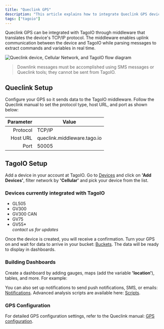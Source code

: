 ```yaml
---
title: "Queclink GPS"
description: "This article explains how to integrate Queclink GPS devices with TagoIO using a middleware that translates the device TCP/IP protocol and shows the required device configuration (protocol, host URL, and port)."
tags: ["tagoio"]
---
```

Queclink GPS can be integrated with TagoIO through middleware that translates the device's TCP/IP protocol. The middleware enables uplink communication between the device and TagoIO while parsing messages to extract commands and variables in real time.

![Queclink device, Cellular Network, and TagoIO flow diagram](/docs_imagem/tagoio/queclink-gps-2.png)

> Downlink messages must be accomplished using SMS messages or Queclink tools; they cannot be sent from TagoIO.

## Queclink Setup

Configure your GPS so it sends data to the TagoIO middleware. Follow the Queclink manual to set the protocol type, host URL, and port as shown below:

| Parameter  | Value                            |
|-----------:|----------------------------------|
| Protocol   | TCP/IP                           |
| Host URL   | queclink.middleware.tago.io      |
| Port       | 50005                            |

## TagoIO Setup

Add a device in your account at TagoIO. Go to [Devices](https://admin.tago.io/devices) and click on **'Add Devices'**, filter network by **'Cellular'** and pick your device from the list.

<!-- Image temporarily disabled: Queclink TagoIO selection - /cdn.elev.io/file/uploads/VkSrjeSoWpdg7LeGdh2jKUEagxh0dd_cO83j6HUV_6s/B7vQ37OUrGVxDHxn7o8-4iLAA1vRqYixw0krDbTF4S0/Queclink%20TagoIO%20selecion-WtI.png -->

### Devices currently integrated with TagoIO

- GL505
- GV300
- GV300 CAN
- GV75
- GV55*  
  *contact us for updates*

Once the device is created, you will receive a confirmation. Turn your GPS on and wait for data to arrive in your bucket: [Buckets](/docs/tagoio/devices/). The data will be ready to display in dashboards.

### Building Dashboards

Create a dashboard by adding gauges, maps (add the variable **'location'**), tables, and more. For example:

<!-- Image temporarily disabled: Map example - /cdn.elev.io/file/uploads/VkSrjeSoWpdg7LeGdh2jKUEagxh0dd_cO83j6HUV_6s/6LPZjX_2YWmgn4JzYDzS5zptzsjgMzKMYqaPmHmobi4/map%20truck%20queclink%20tagoio-M6o.png -->

You can also set up notifications to send push notifications, SMS, or emails: [Notifications](../notifications/notification). Advanced analysis scripts are available here: [Scripts](../analysis/creating-analysis).

### GPS Configuration

For detailed GPS configuration settings, refer to the Queclink manual: [GPS configuration](http://www.queclink.com/product).